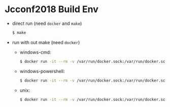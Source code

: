 # Jcconf2018 Build Env

- direct run (need `docker` and `make`)
    ```sh
    $ make
    ```

- run with out make (need `docker`)
    - windows-cmd:
        ```sh
        $ docker run -it --rm -v /var/run/docker.sock:/var/run/docker.sock -v "%cd%":/data softleader/dmake
        ```
    - windows-powershell:
        ```sh
        $ docker run -it --rm -v /var/run/docker.sock:/var/run/docker.sock -v ${pwd}:/data softleader/dmake
        ```
    - unix:
        ```sh
        $ docker run -it --rm -v /var/run/docker.sock:/var/run/docker.sock -v "$(pwd)":/data softleader/dmake
        ```
